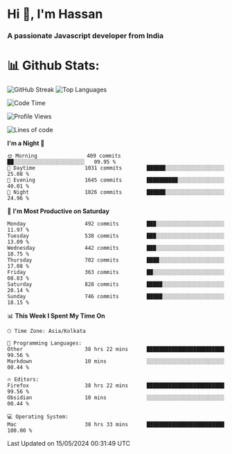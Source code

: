 # Hi 👋, I'm Hassan
### A passionate Javascript developer from India


# 📊 Github Stats:
![GitHub Streak](https://github-readme-streak-stats.herokuapp.com/?user=codeblooded47&theme=dracula&hide_border=false)
![Top Languages](https://github-readme-stats.vercel.app/api/top-langs/?username=codeblooded47&layout=compact&theme=dracula)



<!--START_SECTION:waka-->
![Code Time](http://img.shields.io/badge/Code%20Time-621%20hrs%205%20mins-blue)

![Profile Views](http://img.shields.io/badge/Profile%20Views-0-blue)

![Lines of code](https://img.shields.io/badge/From%20Hello%20World%20I%27ve%20Written-23.5%20million%20lines%20of%20code-blue)

**I'm a Night 🦉** 

```text
🌞 Morning                409 commits         ██░░░░░░░░░░░░░░░░░░░░░░░   09.95 % 
🌆 Daytime                1031 commits        ██████░░░░░░░░░░░░░░░░░░░   25.08 % 
🌃 Evening                1645 commits        ██████████░░░░░░░░░░░░░░░   40.01 % 
🌙 Night                  1026 commits        ██████░░░░░░░░░░░░░░░░░░░   24.96 % 
```
📅 **I'm Most Productive on Saturday** 

```text
Monday                   492 commits         ███░░░░░░░░░░░░░░░░░░░░░░   11.97 % 
Tuesday                  538 commits         ███░░░░░░░░░░░░░░░░░░░░░░   13.09 % 
Wednesday                442 commits         ███░░░░░░░░░░░░░░░░░░░░░░   10.75 % 
Thursday                 702 commits         ████░░░░░░░░░░░░░░░░░░░░░   17.08 % 
Friday                   363 commits         ██░░░░░░░░░░░░░░░░░░░░░░░   08.83 % 
Saturday                 828 commits         █████░░░░░░░░░░░░░░░░░░░░   20.14 % 
Sunday                   746 commits         █████░░░░░░░░░░░░░░░░░░░░   18.15 % 
```


📊 **This Week I Spent My Time On** 

```text
🕑︎ Time Zone: Asia/Kolkata

💬 Programming Languages: 
Other                    38 hrs 22 mins      █████████████████████████   99.56 % 
Markdown                 10 mins             ░░░░░░░░░░░░░░░░░░░░░░░░░   00.44 % 

🔥 Editors: 
Firefox                  38 hrs 22 mins      █████████████████████████   99.56 % 
Obsidian                 10 mins             ░░░░░░░░░░░░░░░░░░░░░░░░░   00.44 % 

💻 Operating System: 
Mac                      38 hrs 33 mins      █████████████████████████   100.00 % 
```


 Last Updated on 15/05/2024 00:31:49 UTC
<!--END_SECTION:waka-->

